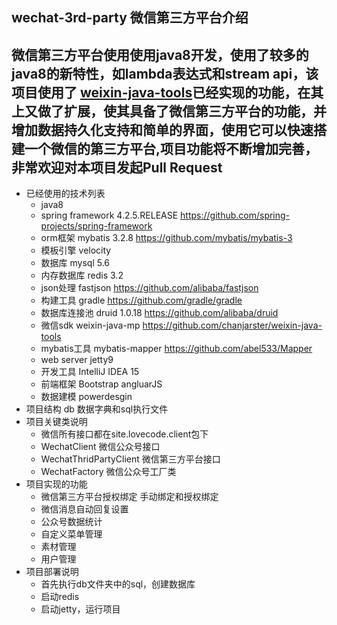 ## wechat-3rd-party 微信第三方平台介绍
 微信第三方平台使用使用java8开发，使用了较多的java8的新特性，如lambda表达式和stream api，该项目使用了 [weixin-java-tools](https://github.com/chanjarster/weixin-java-tools)已经实现的功能，在其上又做了扩展，使其具备了微信第三方平台的功能，并增加数据持久化支持和简单的界面，使用它可以快速搭建一个微信的第三方平台,项目功能将不断增加完善，非常欢迎对本项目发起Pull Request
 ---
 * 已经使用的技术列表
    * java8
    * spring framework 4.2.5.RELEASE https://github.com/spring-projects/spring-framework
    * orm框架 mybatis 3.2.8 https://github.com/mybatis/mybatis-3
    * 模板引擎 velocity 
    * 数据库 mysql 5.6
    * 内存数据库 redis 3.2
    * json处理 fastjson https://github.com/alibaba/fastjson
    * 构建工具 gradle  https://github.com/gradle/gradle
    * 数据库连接池 druid 1.0.18  https://github.com/alibaba/druid
    * 微信sdk weixin-java-mp  https://github.com/chanjarster/weixin-java-tools
    * mybatis工具 mybatis-mapper  https://github.com/abel533/Mapper
    * web server jetty9
    * 开发工具 IntelliJ IDEA 15
    * 前端框架 Bootstrap angluarJS
    * 数据建模 powerdesgin
 * 项目结构
    db 数据字典和sql执行文件
 * 项目关键类说明
    - 微信所有接口都在site.lovecode.client包下
    * WechatClient 微信公众号接口
    * WechatThridPartyClient 微信第三方平台接口
    * WechatFactory 微信公众号工厂类
 * 项目实现的功能
    * 微信第三方平台授权绑定 手动绑定和授权绑定
    * 微信消息自动回复设置
    * 公众号数据统计
    * 自定义菜单管理
    * 素材管理
    * 用户管理
 * 项目部署说明
    * 首先执行db文件夹中的sql，创建数据库
    * 启动redis
    * 启动jetty，运行项目

    
 